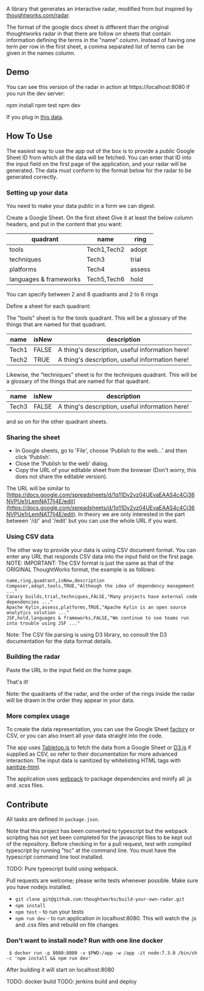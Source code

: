 A library that generates an interactive radar, modified from but inspired by [thoughtworks.com/radar](http://thoughtworks.com/radar).

The format of the google docs sheet is different than the original thoughtworks radar in that there are follow on 
sheets that contain information defining the terms in the "name" column.  Instead of having one term per row
in the first sheet, a comma separated list of terms can be given in the names column. 

## Demo

You can see this version of the radar in action at https://localhost:8080 if you run the dev server:

npm install
npm test
npm dev

If you plug in [this data](https://docs.google.com/spreadsheets/d/1q11Dv2vz04UEvaEAAS4c4Cj36NVPUe1rLemNAT7lj4E/edit#gid=2082321659). 

## How To Use

The easiest way to use the app out of the box is to provide a *public* Google Sheet ID from which all the data will be fetched. 
You can enter that ID into the input field on the first page of the application, and your radar will be generated. 
The data must conform to the format below for the radar to be generated correctly.

### Setting up your data

You need to make your data public in a form we can digest.

Create a Google Sheet. On the first sheet Give it at least the below column headers, and put in the content that you want:

| quadrant               | name        | ring     |
|------------------------|-------------|----------|
| tools                  | Tech1,Tech2 | adopt    |
| techniques             | Tech3       | trial    |
| platforms              | Tech4       | assess   |
| languages & frameworks | Tech5,Tech6 | hold     |

You can specify between 2 and 8 quadrants and 2 to 6 rings

Define a sheet for each quadrant:

The "tools" sheet is for the tools quadrant. This will be a glossary of the things that are named for that quadrant.

| name        | isNew    | description
|-------------|----------|-------------------------------------------------|
| Tech1       | FALSE    | A thing's description, useful information here! |
| Tech2       | TRUE     | A thing's description, useful information here! |

Likewise, the "techniques" sheet is for the techniques quadrant. This will be a glossary of the things that are named for that quadrant.

| name        | isNew    | description
|-------------|----------|-------------------------------------------------|
| Tech3       | FALSE    | A thing's description, useful information here! |

and so on for the other quadrant sheets.

### Sharing the sheet

* In Google sheets, go to 'File', choose 'Publish to the web...' and then click 'Publish'.
* Close the 'Publish to the web' dialog.
* Copy the URL of your editable sheet from the browser (Don't worry, this does not share the editable version). 

The URL will be similar to [https://docs.google.com/spreadsheets/d/1q11Dv2vz04UEvaEAAS4c4Cj36NVPUe1rLemNAT7lj4E/edit](https://docs.google.com/spreadsheets/d/1q11Dv2vz04UEvaEAAS4c4Cj36NVPUe1rLemNAT7lj4E/edit). In theory we are only interested in the part between '/d/' and '/edit' but you can use the whole URL if you want.

### Using CSV data
The other way to provide your data is using CSV document format.
You can enter any URL that responds CSV data into the input field on the first page.
NOTE: IMPORTANT: The CSV format is just the same as that of the ORIGINAL ThoughtWorks format, the example is as follows:

```
name,ring,quadrant,isNew,description  
Composer,adopt,tools,TRUE,"Although the idea of dependency management ..."  
Canary builds,trial,techniques,FALSE,"Many projects have external code dependencies ..."  
Apache Kylin,assess,platforms,TRUE,"Apache Kylin is an open source analytics solution ..."  
JSF,hold,languages & frameworks,FALSE,"We continue to see teams run into trouble using JSF ..."  
```

Note: The CSV file parsing is using D3 library, so consult the D3 documentation for the data format details.

### Building the radar

Paste the URL in the input field on the home page.

That's it!

Note: the quadrants of the radar, and the order of the rings inside the radar will be drawn in the order they appear in your data.

### More complex usage

To create the data representation, you can use the Google Sheet [factory](/src/util/factory.js) or CSV, or you can also insert all your data straight into the code.

The app uses [Tabletop.js](https://github.com/jsoma/tabletop) to fetch the data from a Google Sheet or [D3.js](https://d3js.org/) if supplied as CSV, so refer to their documentation for more advanced interaction.  The input data is sanitized by whitelisting HTML tags with [sanitize-html](https://github.com/punkave/sanitize-html).

The application uses [webpack](https://webpack.github.io/) to package dependencies and minify all .js and .scss files.

## Contribute

All tasks are defined in `package.json`.

Note that this project has been converted to typescript but the webpack scripting has not yet been completed for the
javascript files to be kept out of the repository. Before checking in for a pull request, test with compiled typescript by
running "tsc" at the command line. You must have the typescript command line tool installed.

TODO: Pure typescript build using webpack.

Pull requests are welcome; please write tests whenever possible. 
Make sure you have nodejs installed.

- `git clone git@github.com:thoughtworks/build-your-own-radar.git`
- `npm install`
- `npm test` - to run your tests
- `npm run dev` - to run application in localhost:8080. This will watch the .js and .css files and rebuild on file changes

### Don't want to install node? Run with one line docker

     $ docker run -p 8080:8080 -v $PWD:/app -w /app -it node:7.3.0 /bin/sh -c 'npm install && npm run dev'

After building it will start on localhost:8080

TODO: docker build
TODO: jenkins build and deploy
